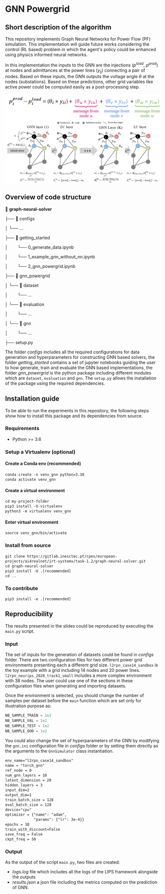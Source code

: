 # GNN Powergrid

## Short description of the algorithm
This repository implements Graph Neural Networks for Power Flow (PF) simulation. This implementation will guide future works considering the control (RL based) problem in which the agent's policy could be enhanced using physics informed neural networks.

In this implementation the inputs to the GNN are the injections ($p^{load}$, $p^{prod}$) at nodes and admittances at the power lines ($y_{ij}$) connecting a pair of nodes. Based on these inputs, the GNN outputs the voltage angle $\theta$ at the nodes (substations). Based on these predictions, other grid variables like active power could be computed easily as a post-processing step.  

<div align="center">
  <img src="./imgs/gnn_eq_powergrid.png">
</div>

<div align="center">
  <img src="./imgs/gnn_scheme_powergrid.png">
</div>

<!-- ![eq](./imgs/gnn_eq_powergrid.png)
![scheme](./imgs/gnn_scheme_powergrid.png) -->

## Overview of code structure
:open_file_folder: **graph-neural-solver**

├── :open_file_folder: configs

│   └── ...

├── :open_file_folder: getting_started

│   &ensp;&ensp;&ensp;&ensp;└── 0_generate_data.ipynb

│   &ensp;&ensp;&ensp;&ensp;└── 1_example_gnn_without_nn.ipynb

│   &ensp;&ensp;&ensp;&ensp;└── 2_gnn_powergrid.ipynb

├── :open_file_folder: gnn_powergrid

│   └── :open_file_folder: dataset

│     &ensp;&ensp;&ensp;&ensp;└── ...

│   └── :open_file_folder: evaluation

│     &ensp;&ensp;&ensp;&ensp;└── ...

│   └── :open_file_folder: gnn

│     &ensp;&ensp;&ensp;&ensp;└── ...

├── setup.py


The folder *configs* includes all the required configurations for data generation and hyperparameters for constructing GNN based solvers, the folder *getting_started* contains a set of jupyter notebooks guiding the user to how generate, train and evaluate the GNN based implementations, the folder *gnn_powergrid* is the python package including different modules which are `dataset`, `evaluation` and `gnn`. The `setup.py` allows the installation of the package using the required dependencies.

## Installation guide
To be able to run the experiments in this repository, the following steps show how to install this package and its dependencies from source.

### Requirements
- Python >= 3.6

### Setup a Virtualenv (optional)
#### Create a Conda env (recommended)
```commandline
conda create -n venv_gnn python=3.10
conda activate venv_gnn
```
#### Create a virtual environment

```commandline
cd my-project-folder
pip3 install -U virtualenv
python3 -m virtualenv venv_gnn
```
#### Enter virtual environment
```commandline
source venv_gnn/bin/activate
```

### Install from source
```commandline
git clone https://gitlab.inesctec.pt/cpes/european-projects/ai4realnet/irt-systemx/task-1.2/graph-neural-solver.git
cd graph-neural-solver
pip3 install -U .[recommended]
cd ..
```

### To contribute
```commandline
pip3 install -e .[recommended]
```

## Reproducibility
The results presented in the slides could be reproduced by executing the `main.py` script.

### Input
The set of inputs for the generation of datasets could be found in *configs* folder. There are two configuration files for two different power grid environments presenting each a different grid size. `l2rpn_case14_sandbox` is the toy example with a grid including 14 nodes and 20 power lines. `l2rpn_neurips_2020_track1_small` includes a more complex environment with 38 nodes. The user could use one of the sections in these configuration files when generating and importing datasets. 

Once the environment is selected, you should change the number of samples per dataset before the `main` function which are set only for illustration purpose as: 

```python
NB_SAMPLE_TRAIN = 1e2
NB_SAMPLE_VAL = 1e2
NB_SAMPLE_TEST = 1e2
NB_SAMPLE_OOD = 1e2
```

You could also change the set of hyperparameters of the GNN by modifying the `gnn.ini` configuration file in *configs* folder or by setting them directly as the arguments to the `GnnSimulator` class instantiation. 

```config
env_name="l2rpn_case14_sandbox"
name = "torch_gnn"
ref_node = 0
num_gnn_layers = 10
latent_dimension = 20
hidden_layers = 3
input_dim=2
output_dim=1
train_batch_size = 128
eval_batch_size = 128
device="cpu"
optimizer = {"name": "adam",
             "params": {"lr": 3e-4}}
epochs = 10
train_with_discount=False
save_freq = False
ckpt_freq = 50
```

### Output
As the output of the script `main.py`, two files are created:
- *logs.log* file which includes all the logs of the LIPS framework alongside the outputs
- *results.json* a json file including the metrics computed on the prediction of GNN.

